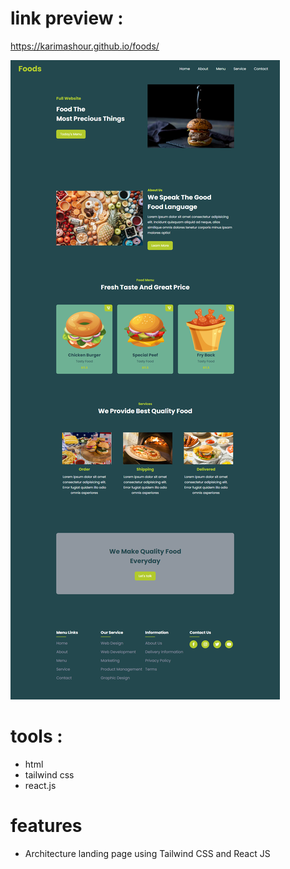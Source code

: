 # link preview :

https://karimashour.github.io/foods/

<img src="image.png"/>

# tools :
- html
- tailwind css
- react.js



# features
- Architecture landing page using Tailwind CSS and React JS
